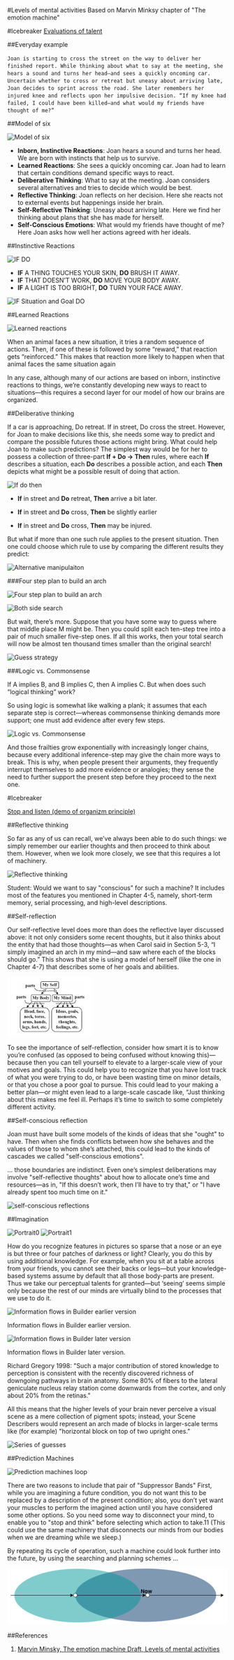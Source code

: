 #Levels of mental activities
Based on Marvin Minksy chapter of "The emotion machine"

#Icebreaker 
[Evaluations of talent](http://serious-science.org/videos/1507)

##Everyday example

`Joan is starting to cross the street on the way to deliver her finished report. While thinking about what to say at the meeting, she hears a sound and turns her head—and sees a quickly oncoming car. Uncertain whether to cross or retreat but uneasy about arriving late, Joan decides to sprint across the road. She later remembers her injured knee and reflects upon her impulsive decision. “If my knee had failed, I could have been killed—and what would my friends have thought of me?”`

##Model of six

![Model of six](http://web.media.mit.edu/~minsky/E5/eb5_files/image001.png)

* **Inborn, Instinctive Reactions**: Joan hears a sound and turns her head. We are born with instincts that help us to survive.
* **Learned Reactions**: She sees a quickly oncoming car. Joan had to learn that certain conditions demand specific ways to react.
* **Deliberative Thinking**: What to say at the meeting. Joan considers several alternatives and tries to decide which would be best.
* **Reflective Thinking**: Joan reflects on her decision. Here she reacts not to external events but happenings inside her brain.
* **Self-Reflective Thinking**: Uneasy about arriving late. Here we find her thinking about plans that she has made for herself.
* **Self-Conscious Emotions**: What would my friends have thought of me? Here Joan asks how well her actions agreed with her ideals.

##Instinctive Reactions

![IF DO](http://web.media.mit.edu/~minsky/E5/eb5_files/image002.png)

* **IF** A THING TOUCHES YOUR SKIN, **DO** BRUSH IT AWAY.
* **IF** THAT DOESN’T WORK, **DO** MOVE YOUR BODY AWAY.
* **IF** A LIGHT IS TOO BRIGHT, **DO** TURN YOUR FACE AWAY.

![IF Situation and Goal DO](http://web.media.mit.edu/~minsky/E5/eb5_files/image003.png)

##Learned Reactions

![Learned reactions](http://web.media.mit.edu/~minsky/E5/eb5_files/image005.png)

When an animal faces a new situation, it tries a random sequence of actions. Then, if one of these is followed by some “reward,” that reaction gets “reinforced.” This makes that reaction more likely to happen when that animal faces the same situation again

In any case, although many of our actions are based on inborn, instinctive reactions to things, we’re constantly developing new ways to react to situations—this requires a second layer for our model of how our brains are organized.

##Deliberative thinking

If a car is approaching, Do retreat. If in street, Do cross the street. However, for Joan to make decisions like this, she needs some way to predict and compare the possible futures those actions might bring. What could help Joan to make such predictions? The simplest way would be for her to possess a collection of three-part **If + Do -> Then** rules, where each **If** describes a situation, each **Do** describes a possible action, and each **Then** depicts what might be a possible result of doing that action.

![If do then](http://web.media.mit.edu/~minsky/E5/eb5_files/image007.png)

* **If** in street and **Do** retreat, **Then** arrive a bit later.

* **If** in street and **Do** cross, **Then** be slightly earlier

* **If** in street and **Do** cross, **Then** may be injured.

But what if more than one such rule applies to the present situation. Then one could choose which rule to use by comparing the different results they predict:

![Alternative manipulaiton](http://web.media.mit.edu/~minsky/E5/eb5_files/image008.png)

###Four step plan to build an arch

![Four step plan to build an arch](http://web.media.mit.edu/~minsky/E5/eb5_files/image012.png)

![Both side search](http://web.media.mit.edu/~minsky/E5/eb5_files/image018.png)

But wait, there’s more. Suppose that you have some way to guess where that middle place M might be. Then you could split each ten-step tree into a pair of much smaller five-step ones. If all this works, then your total search will now be almost ten thousand times smaller than the original search!

![Guess strategy](http://web.media.mit.edu/~minsky/E5/eb5_files/image019.png)

###Logic vs. Commonsense

If A implies B, and B implies C, then A implies C. But when does such “logical thinking” work?

So using logic is somewhat like walking a plank; it assumes that each separate step is correct—whereas commonsense thinking demands more support; one must add evidence after every few steps.

![Logic vs. Commonsense](http://web.media.mit.edu/~minsky/E5/eb5_files/image020.png)

And those frailties grow exponentially with increasingly longer chains, because every additional inference-step may give the chain more ways to break. This is why, when people present their arguments, they frequently interrupt themselves to add more evidence or analogies; they sense the need to further support the present step before they proceed to the next one.

#Icebreaker

[Stop and listen (demo of organizm principle)](http://www.sciencedaily.com/releases/2014/08/140827141700.htm)


##Reflective thinking

So far as any of us can recall, we’ve always been able to do such things: we simply remember our earlier thoughts and then proceed to think about them. However, when we look more closely, we see that this requires a lot of machinery.

![Reflective thinking](http://web.media.mit.edu/~minsky/E5/eb5_files/image022.png)

Student: Would we want to say "conscious" for such a machine? It includes most of the features you mentioned in Chapter 4-5, namely, short-term memory, serial processing, and high-level descriptions.

##Self-reflection

Our self-reflective level does more than does the reflective layer discussed above: it not only considers some recent thoughts, but it also thinks about the entity that had those thoughts—as when Carol said in Section 5-3, “I simply imagined an arch in my mind—and saw where each of the blocks should go.” This shows that she is using a model of herself (like the one in Chapter 4-7) that describes some of her goals and abilities.

![Self-reflection](figure18_self_reflections.png)

To see the importance of self-reflection, consider how smart it is to know you’re confused (as opposed to being confused without knowing this)—because then you can tell yourself to elevate to a larger-scale view of your motives and goals. This could help you to recognize that you have lost track of what you were trying to do, or have been wasting time on minor details, or that you chose a poor goal to pursue. This could lead to your making a better plan—or might even lead to a large-scale cascade like, “Just thinking about this makes me feel ill. Perhaps it’s time to switch to some completely different activity.

##Self-conscious reflection

Joan must have built some models of the kinds of ideas that she "ought" to have. Then when she finds conflicts between how she behaves and the values of those to whom she’s attached, this could lead to the kinds of cascades we called "self-conscious emotions".

... those boundaries are indistinct. Even one’s simplest deliberations may involve "self-reflective thoughts" about how to allocate one’s time and resources—as in, "If this doesn’t work, then I’ll have to try that," or "I have already spent too much time on it."

![self-conscious reflections](http://web.media.mit.edu/~minsky/E5/eb5_files/image024.png)

##Imagination

![Portrait0](http://web.media.mit.edu/~minsky/E5/eb5_files/image026.png)
![Portrait1](http://web.media.mit.edu/~minsky/E5/eb5_files/image027.png)

How do you recognize features in pictures so sparse that a nose or an eye is but three or four patches of darkness or light? Clearly, you do this by using additional knowledge. For example, when you sit at a table across from your friends, you cannot see their backs or legs—but your knowledge-based systems assume by default that all those body-parts are present. Thus we take our perceptual talents for granted—but ‘seeing’ seems simple only because the rest of our minds are virtually blind to the processes that we use to do it. 

![Information flows in Builder earlier version](http://web.media.mit.edu/~minsky/E5/eb5_files/image031.png)

Information flows in Builder earlier version.

![Information flows in Builder later version](http://web.media.mit.edu/~minsky/E5/eb5_files/image032.png)

Information flows in Builder later version.

Richard Gregory 1998: "Such a major contribution of stored knowledge to perception is consistent with the recently discovered richness of downgoing pathways in brain anatomy. Some 80% of fibers to the lateral geniculate nucleus relay station come downwards from the cortex, and only about 20% from the retinas."

All this means that the higher levels of your brain never perceive a visual scene as a mere collection of pigment spots; instead, your Scene Describers would represent an arch made of blocks in larger-scale terms like (for example) "horizontal block on top of two upright ones."

![Series of guesses](http://web.media.mit.edu/~minsky/E5/eb5_files/image035.png)

##Prediction Machines

![Prediction machines loop](http://web.media.mit.edu/~minsky/E5/eb5_files/image046.png)

 There are two reasons to include that pair of "Suppressor Bands" First, while you are imagining a future condition, you do not want this to be replaced by a description of the present condition; also, you don’t yet want your muscles to perform the imagined action until you have considered some other options. So you need some way to disconnect your mind, to enable you to "stop and think" before selecting which action to take.11 (This could use the same machinery that disconnects our minds from our bodies when we are dreaming while we sleep.)

By repeating its cycle of operation, such a machine could look further into the future, by using the searching and planning schemes ...

![Now](now.png)

##References

1. [Marvin Minsky, The emotion machine Draft, Levels of mental activities](http://web.media.mit.edu/~minsky/E5/eb5.html)
